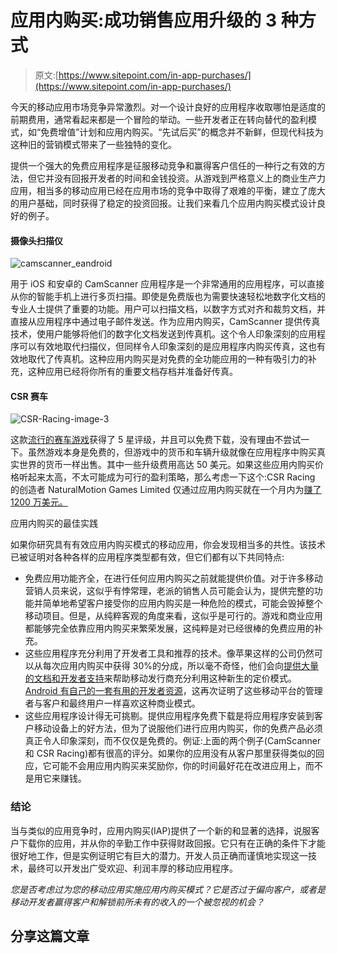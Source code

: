 # 应用内购买:成功销售应用升级的 3 种方式

> 原文:[https://www.sitepoint.com/in-app-purchases/](https://www.sitepoint.com/in-app-purchases/)

今天的移动应用市场竞争异常激烈。对一个设计良好的应用程序收取哪怕是适度的前期费用，通常看起来都是一个冒险的举动。一些开发者正在转向替代的盈利模式，如“免费增值”计划和应用内购买。“先试后买”的概念并不新鲜，但现代科技为这种旧的营销模式带来了一些独特的变化。

提供一个强大的免费应用程序是征服移动竞争和赢得客户信任的一种行之有效的方法，但它并没有回报开发者的时间和金钱投资。从游戏到严格意义上的商业生产力应用，相当多的移动应用已经在应用市场的竞争中取得了艰难的平衡，建立了庞大的用户基础，同时获得了稳定的投资回报。让我们来看几个应用内购买模式设计良好的例子。

#### 摄像头扫描仪

![](../Images/120dfcca27252eefb5c97ccb72ce060c.png "camscanner_eandroid")

用于 iOS 和安卓的 CamScanner 应用程序是一个非常通用的应用程序，可以直接从你的智能手机上进行多页扫描。即使是免费版也为需要快速轻松地数字化文档的专业人士提供了重要的功能。用户可以扫描文档，以数字方式对齐和裁剪文档，并直接从应用程序中通过电子邮件发送。作为应用内购买，CamScanner 提供传真技术，使用户能够将他们的数字化文档发送到传真机。这个令人印象深刻的应用程序可以有效地取代扫描仪，但同样令人印象深刻的是应用程序内购买传真，这也有效地取代了传真机。这种应用内购买是对免费的全功能应用的一种有吸引力的补充，这种应用已经将你所有的重要文档存档并准备好传真。

#### CSR 赛车

![](../Images/da20bc1e59fe972ae735bad48af1a0c8.png "CSR-Racing-image-3")

这款[流行的赛车游戏](https://itunes.apple.com/us/app/csr-racing/id469369175?mt=8)获得了 5 星评级，并且可以免费下载，没有理由不尝试一下。虽然游戏本身是免费的，但游戏中的货币和车辆升级就像在应用程序中购买真实世界的货币一样出售。其中一些升级费用高达 50 美元。如果这些应用内购买价格听起来太高，不太可能成为可行的盈利策略，那么考虑一下这个:CSR Racing 的创造者 NaturalMotion Games Limited 仅通过应用内购买就在一个月内为[赚了 1200 万美元。](http://techcrunch.com/2012/08/15/natural-motion/)

应用内购买的最佳实践

如果你研究具有有效应用内购买模式的移动应用，你会发现相当多的共性。该技术已被证明对各种各样的应用程序类型都有效，但它们都有以下共同特点:

*   免费应用功能齐全，在进行任何应用内购买之前就能提供价值。对于许多移动营销人员来说，这似乎有悖常理，老派的销售人员可能会认为，提供完整的功能并简单地希望客户接受你的应用内购买是一种危险的模式，可能会毁掉整个移动项目。但是，从纯粹客观的角度来看，这似乎是可行的。游戏和商业应用都能够完全依靠应用内购买来繁荣发展，这纯粹是对已经很棒的免费应用的补充。
*   这些应用程序充分利用了开发者工具和推荐的技术。像苹果这样的公司仍然可以从每次应用内购买中获得 30%的分成，所以毫不奇怪，他们会向[提供大量的文档和开发者支持](https://developer.apple.com/appstore/in-app-purchase/index.html)来帮助移动发行商充分利用这种新生的定价模式。 [Android 有自己的一套有用的开发者资源](http://developer.android.com/guide/google/play/billing/billing_overview.html)，这再次证明了这些移动平台的管理者与客户和最终用户一样喜欢这种商业模式。
*   这些应用程序设计得无可挑剔。提供应用程序免费下载是将应用程序安装到客户移动设备上的好方法，但为了说服他们进行应用内购买，你的免费产品必须真正令人印象深刻，而不仅仅是免费的。例证:上面的两个例子(CamScanner 和 CSR Racing)都有很高的评分。如果你的应用没有从客户那里获得类似的回应，它可能不会用应用内购买来奖励你，你的时间最好花在改进应用上，而不是用它来赚钱。

### 结论

当与类似的应用竞争时，应用内购买(IAP)提供了一个新的和显著的选择，说服客户下载你的应用，并从你的辛勤工作中获得财政回报。它只有在正确的条件下才能很好地工作，但是实例证明它有巨大的潜力。开发人员正确而谨慎地实现这一技术，最终可以开发出广受欢迎、利润丰厚的移动应用程序。

*您是否考虑过为您的移动应用实施应用内购买模式？它是否过于偏向客户，或者是移动开发者赢得客户和解锁前所未有的收入的一个被忽视的机会？*

## 分享这篇文章